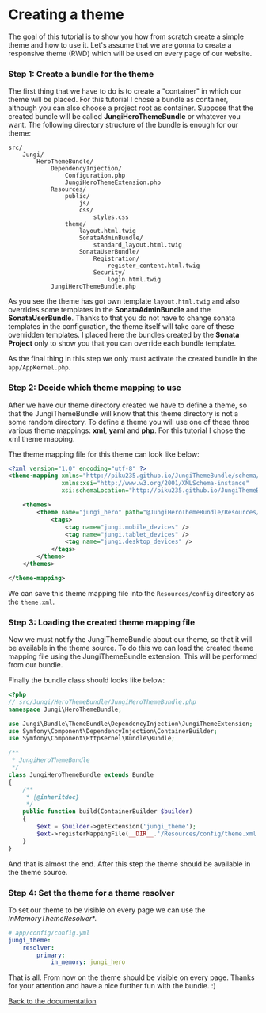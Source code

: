 Creating a theme
================

The goal of this tutorial is to show you how from scratch create a simple theme and how to use it. Let's assume that 
we are gonna to create a responsive theme (RWD) which will be used on every page of our website.

### Step 1: Create a bundle for the theme

The first thing that we have to do is to create a "container" in which our theme will be placed. For this tutorial 
I chose a bundle as container, although you can also choose a project root as container. Suppose that the created 
bundle will be called **JungiHeroThemeBundle** or whatever you want. The following directory structure of the bundle is 
enough for our theme:

```
src/
    Jungi/
        HeroThemeBundle/
            DependencyInjection/
                Configuration.php
                JungiHeroThemeExtension.php
            Resources/
                public/
                    js/
                    css/
                        styles.css
                theme/
                    layout.html.twig
                    SonataAdminBundle/
                        standard_layout.html.twig
                    SonataUserBundle/
                        Registration/
                            register_content.html.twig
                        Security/
                            login.html.twig
            JungiHeroThemeBundle.php
```

As you see the theme has got own template `layout.html.twig` and also overrides some templates in the **SonataAdminBundle**
and the **SonataUserBundle**. Thanks to that you do not have to change sonata templates in the configuration, the theme
itself will take care of these overridden templates. I placed here the bundles created by the **Sonata Project** only to 
show you that you can override each bundle template.

As the final thing in this step we only must activate the created bundle in the `app/AppKernel.php`. 

### Step 2: Decide which theme mapping to use

After we have our theme directory created we have to define a theme, so that the JungiThemeBundle will know that this
theme directory is not a some random directory. To define a theme you will use one of these three various theme mappings: 
**xml**, **yaml** and **php**. For this tutorial I chose the xml theme mapping. 

The theme mapping file for this theme can look like below:

```xml
<?xml version="1.0" encoding="utf-8" ?>
<theme-mapping xmlns="http://piku235.github.io/JungiThemeBundle/schema/theme-mapping"
               xmlns:xsi="http://www.w3.org/2001/XMLSchema-instance"
               xsi:schemaLocation="http://piku235.github.io/JungiThemeBundle/schema/theme-mapping https://raw.githubusercontent.com/piku235/JungiThemeBundle/master/Mapping/Loader/schema/theme-1.0.xsd">

    <themes>
        <theme name="jungi_hero" path="@JungiHeroThemeBundle/Resources/theme">
            <tags>
                <tag name="jungi.mobile_devices" />
                <tag name="jungi.tablet_devices" />
                <tag name="jungi.desktop_devices" />
            </tags>
        </theme>
    </themes>

</theme-mapping>
```

We can save this theme mapping file into the `Resources/config` directory as the `theme.xml`.

### Step 3: Loading the created theme mapping file

Now we must notify the JungiThemeBundle about our theme, so that it will be available in the theme source. To do this we 
can load the created theme mapping file using the JungiThemeBundle extension. This will be performed from our bundle.

Finally the bundle class should looks like below:

```php
<?php
// src/Jungi/HeroThemeBundle/JungiHeroThemeBundle.php
namespace Jungi\HeroThemeBundle;

use Jungi\Bundle\ThemeBundle\DependencyInjection\JungiThemeExtension;
use Symfony\Component\DependencyInjection\ContainerBuilder;
use Symfony\Component\HttpKernel\Bundle\Bundle;

/**
 * JungiHeroThemeBundle
 */
class JungiHeroThemeBundle extends Bundle
{
	/**
	 * {@inheritdoc}
	 */
	public function build(ContainerBuilder $builder)
	{
	    $ext = $builder->getExtension('jungi_theme');
        $ext->registerMappingFile(__DIR__.'/Resources/config/theme.xml');
	}
}
```

And that is almost the end. After this step the theme should be available in the theme source.

### Step 4: Set the theme for a theme resolver

To set our theme to be visible on every page we can use the *InMemoryThemeResolver**. 

```yaml
# app/config/config.yml
jungi_theme:
    resolver:
        primary:
            in_memory: jungi_hero
```

That is all. From now on the theme should be visible on every page. Thanks for your attention and have a nice further fun 
with the bundle. :)

[Back to the documentation](https://github.com/piku235/JungiThemeBundle/blob/master/Resources/doc/index.md)
